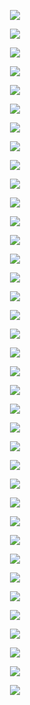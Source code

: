 <p align="center"><img src="https://github.com/marcinsaj/IoT-Arduino-Nixie-Clock-Shield/blob/master/examples/IoT-IN12-Nixie-Clock/images/01.png"></p>
<p align="center"><img src="https://github.com/marcinsaj/IoT-Arduino-Nixie-Clock-Shield/blob/master/examples/IoT-IN12-Nixie-Clock/images/02.png"></p>
<p align="center"><img src="https://github.com/marcinsaj/IoT-Arduino-Nixie-Clock-Shield/blob/master/examples/IoT-IN12-Nixie-Clock/images/03.png"></p>
<p align="center"><img src="https://github.com/marcinsaj/IoT-Arduino-Nixie-Clock-Shield/blob/master/examples/IoT-IN12-Nixie-Clock/images/04.png"></p>
<p align="center"><img src="https://github.com/marcinsaj/IoT-Arduino-Nixie-Clock-Shield/blob/master/examples/IoT-IN12-Nixie-Clock/images/05.png"></p>
<p align="center"><img src="https://github.com/marcinsaj/IoT-Arduino-Nixie-Clock-Shield/blob/master/examples/IoT-IN12-Nixie-Clock/images/06.png"></p>
<p align="center"><img src="https://github.com/marcinsaj/IoT-Arduino-Nixie-Clock-Shield/blob/master/examples/IoT-IN12-Nixie-Clock/images/07.png"></p>
<p align="center"><img src="https://github.com/marcinsaj/IoT-Arduino-Nixie-Clock-Shield/blob/master/examples/IoT-IN12-Nixie-Clock/images/08.png"></p>
<p align="center"><img src="https://github.com/marcinsaj/IoT-Arduino-Nixie-Clock-Shield/blob/master/examples/IoT-IN12-Nixie-Clock/images/09.png"></p>
<p align="center"><img src="https://github.com/marcinsaj/IoT-Arduino-Nixie-Clock-Shield/blob/master/examples/IoT-IN12-Nixie-Clock/images/10.png"></p>
<p align="center"><img src="https://github.com/marcinsaj/IoT-Arduino-Nixie-Clock-Shield/blob/master/examples/IoT-IN12-Nixie-Clock/images/10a.png"></p>
<p align="center"><img src="https://github.com/marcinsaj/IoT-Arduino-Nixie-Clock-Shield/blob/master/examples/IoT-IN12-Nixie-Clock/images/11.png"></p>
<p align="center"><img src="https://github.com/marcinsaj/IoT-Arduino-Nixie-Clock-Shield/blob/master/examples/IoT-IN12-Nixie-Clock/images/12.png"></p>
<p align="center"><img src="https://github.com/marcinsaj/IoT-Arduino-Nixie-Clock-Shield/blob/master/examples/IoT-IN12-Nixie-Clock/images/12a.png"></p>
<p align="center"><img src="https://github.com/marcinsaj/IoT-Arduino-Nixie-Clock-Shield/blob/master/examples/IoT-IN12-Nixie-Clock/images/13.png"></p>
<p align="center"><img src="https://github.com/marcinsaj/IoT-Arduino-Nixie-Clock-Shield/blob/master/examples/IoT-IN12-Nixie-Clock/images/14.png"></p>
<p align="center"><img src="https://github.com/marcinsaj/IoT-Arduino-Nixie-Clock-Shield/blob/master/examples/IoT-IN12-Nixie-Clock/images/16.png"></p>
<p align="center"><img src="https://github.com/marcinsaj/IoT-Arduino-Nixie-Clock-Shield/blob/master/examples/IoT-IN12-Nixie-Clock/images/17.png"></p>
<p align="center"><img src="https://github.com/marcinsaj/IoT-Arduino-Nixie-Clock-Shield/blob/master/examples/IoT-IN12-Nixie-Clock/images/18.png"></p>
<p align="center"><img src="https://github.com/marcinsaj/IoT-Arduino-Nixie-Clock-Shield/blob/master/examples/IoT-IN12-Nixie-Clock/images/19.png"></p>
<p align="center"><img src="https://github.com/marcinsaj/IoT-Arduino-Nixie-Clock-Shield/blob/master/examples/IoT-IN12-Nixie-Clock/images/20.png"></p>
<p align="center"><img src="https://github.com/marcinsaj/IoT-Arduino-Nixie-Clock-Shield/blob/master/examples/IoT-IN12-Nixie-Clock/images/21.png"></p>
<p align="center"><img src="https://github.com/marcinsaj/IoT-Arduino-Nixie-Clock-Shield/blob/master/examples/IoT-IN12-Nixie-Clock/images/22.png"></p>
<p align="center"><img src="https://github.com/marcinsaj/IoT-Arduino-Nixie-Clock-Shield/blob/master/examples/IoT-IN12-Nixie-Clock/images/23.png"></p>
<p align="center"><img src="https://github.com/marcinsaj/IoT-Arduino-Nixie-Clock-Shield/blob/master/examples/IoT-IN12-Nixie-Clock/images/24.png"></p>
<p align="center"><img src="https://github.com/marcinsaj/IoT-Arduino-Nixie-Clock-Shield/blob/master/examples/IoT-IN12-Nixie-Clock/images/25.png"></p>
<p align="center"><img src="https://github.com/marcinsaj/IoT-Arduino-Nixie-Clock-Shield/blob/master/examples/IoT-IN12-Nixie-Clock/images/26.png"></p>
<p align="center"><img src="https://github.com/marcinsaj/IoT-Arduino-Nixie-Clock-Shield/blob/master/examples/IoT-IN12-Nixie-Clock/images/27.png"></p>
<p align="center"><img src="https://github.com/marcinsaj/IoT-Arduino-Nixie-Clock-Shield/blob/master/examples/IoT-IN12-Nixie-Clock/images/28.png"></p>
<p align="center"><img src="https://github.com/marcinsaj/IoT-Arduino-Nixie-Clock-Shield/blob/master/examples/IoT-IN12-Nixie-Clock/images/29.png"></p>
<p align="center"><img src="https://github.com/marcinsaj/IoT-Arduino-Nixie-Clock-Shield/blob/master/examples/IoT-IN12-Nixie-Clock/images/31.png"></p>
<p align="center"><img src="https://github.com/marcinsaj/IoT-Arduino-Nixie-Clock-Shield/blob/master/examples/IoT-IN12-Nixie-Clock/images/32.png"></p>
<p align="center"><img src="https://github.com/marcinsaj/IoT-Arduino-Nixie-Clock-Shield/blob/master/examples/IoT-IN12-Nixie-Clock/images/33.png"></p>
<p align="center"><img src="https://github.com/marcinsaj/IoT-Arduino-Nixie-Clock-Shield/blob/master/examples/IoT-IN12-Nixie-Clock/images/34.png"></p>
<p align="center"><img src="https://github.com/marcinsaj/IoT-Arduino-Nixie-Clock-Shield/blob/master/examples/IoT-IN12-Nixie-Clock/images/35.png"></p>
<p align="center"><img src="https://github.com/marcinsaj/IoT-Arduino-Nixie-Clock-Shield/blob/master/examples/IoT-IN12-Nixie-Clock/images/37.png"></p>
<p align="center"><img src="https://github.com/marcinsaj/IoT-Arduino-Nixie-Clock-Shield/blob/master/examples/IoT-IN12-Nixie-Clock/images/38.png"></p>
